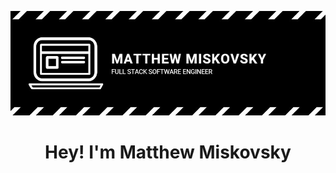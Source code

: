 <span align="center">![](images/banner.JPG)</span>
<h1 align="center">Hey! I'm Matthew Miskovsky</h1>
